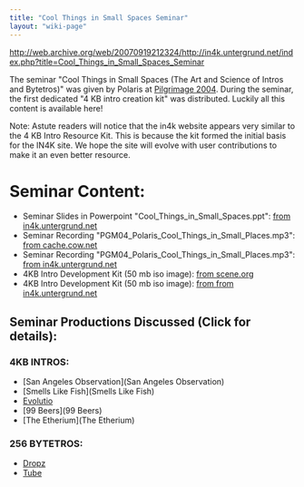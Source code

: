 ```yaml
---
title: "Cool Things in Small Spaces Seminar"
layout: "wiki-page"
---
```


http://web.archive.org/web/20070919212324/http://in4k.untergrund.net/index.php?title=Cool_Things_in_Small_Spaces_Seminar

The seminar "Cool Things in Small Spaces (The Art and Science of Intros and Bytetros)" was given by Polaris at [Pilgrimage 2004](http://pilgrimage.scene.org/). During the seminar, the first dedicated "4 KB intro creation kit" was distributed. Luckily all this content is available here!

Note: Astute readers will notice that the in4k website appears very similar to the 4 KB Intro Resource Kit. This is because the kit formed the initial basis for the IN4K site. We hope the site will evolve with user contributions to make it an even better resource.

# Seminar Content:

* Seminar Slides in Powerpoint "Cool_Things_in_Small_Spaces.ppt": [from in4k.untergrund.net](ftp://ftp.untergrund.net/users/in4kadmin/files/Cool_Things_in_Small_Spaces.ppt)
* Seminar Recording "PGM04_Polaris_Cool_Things_in_Small_Places.mp3": [from cache.cow.net](http://cache.cow.net/pilgrimage/RECORDINGS/PGM04%20-%20Polaris%20of%20Northern%20Dragons%20-%20Cool%20Things%20in%20Small%20Places.mp3)
* Seminar Recording "PGM04_Polaris_Cool_Things_in_Small_Places.mp3": [from in4k.untergrund.net](ftp://ftp.untergrund.net/users/in4kadmin/files/PGM04_Polaris_Cool_Things_in_Small_Places.mp3)
* 4KB Intro Development Kit (50 mb iso image): [from scene.org](http://www.scene.org/file.php?file=/resources/docs/nd_4kb_intro_kit.zip&fileinfo)
* 4KB Intro Development Kit (50 mb iso image): [from from in4k.untergrund.net](ftp://ftp.untergrund.net/users/in4kadmin/files/nd_4kb_intro_kit.zip)

## Seminar Productions Discussed (Click for details):
### 4KB INTROS:
* [San Angeles Observation](San Angeles Observation)
* [Smells Like Fish](Smells Like Fish)
* [Evolutio](Evolutio)
* [99 Beers](99 Beers)
* [The Etherium](The Etherium)

### 256 BYTETROS:
* [Dropz](Dropz)
* [Tube](Tube)
